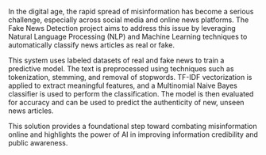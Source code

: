 In the digital age, the rapid spread of misinformation has become a serious challenge, especially across social media and online news platforms. The Fake News Detection project aims to address this issue by leveraging Natural Language Processing (NLP) and Machine Learning techniques to automatically classify news articles as real or fake.

This system uses labeled datasets of real and fake news to train a predictive model. The text is preprocessed using techniques such as tokenization, stemming, and removal of stopwords. TF-IDF vectorization is applied to extract meaningful features, and a Multinomial Naive Bayes classifier is used to perform the classification. The model is then evaluated for accuracy and can be used to predict the authenticity of new, unseen news articles.

This solution provides a foundational step toward combating misinformation online and highlights the power of AI in improving information credibility and public awareness.

